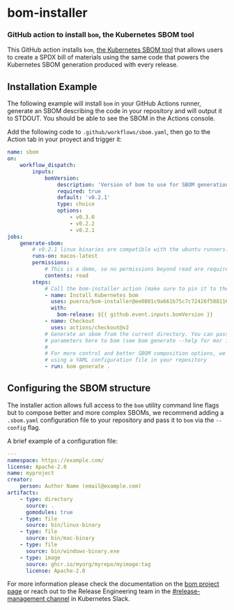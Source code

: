 # bom-installer

### GitHub action to install `bom`, the Kubernetes SBOM tool

This GitHub action installs `bom`,
[the Kubernetes SBOM tool](https://github.com/kubernetes-sigs/bom)
that allows users to create a SPDX bill of materials using the same
code that powers the Kubernetes SBOM generation produced with every
release.

## Installation Example

The following example will install `bom` in your GitHub Actions 
runner, generate an SBOM describing the code in your repository and
will output it to STDOUT. You should be able to see the SBOM in 
the Actions console.

Add the following code to `.github/workflows/sbom.yaml`, then
go to the Action tab in your proyect and trigger it:

```yaml
name: sbom
on:
    workflow_dispatch:
        inputs:
            bomVersion:
                description: 'Version of bom to use for SBOM generation'
                required: true
                default: 'v0.2.1'
                type: choice
                options:
                    - v0.3.0
                    - v0.2.2
                    - v0.2.1
jobs:
    generate-sbom:
        # v0.2.1 linux binaries are compatible with the ubuntu runners. 
        runs-on: macos-latest
        permissions:
            # This is a demo, so no permissions beyond read are required
            contents: read       
        steps:
            # Call the bom-installer action (make sure to pin it to the last commit)
            - name: Install Kubernetes bom
              uses: puerco/bom-installer@ee0001c9a661b75c7c72426f50811691e7901590
              with:
                bom-release: ${{ github.event.inputs.bomVersion }}
            - name: Checkout
              uses: actions/checkout@v2
            # Generate an sbom from the current directory. You can pass any
            # parameters here to bom (see bom generate --help for mor info).
            #
            # For more control and better SBOM composition options, we recommend
            # using a YAML configuration file in your repository
            - run: bom generate .
```

## Configuring the SBOM structure

The installer action allows full access to the `bom` utility command line flags
but to compose better and more complex SBOMs, we recommend adding a `.sbom.yaml`
configuration file to your repository and pass it to `bom` via the `--config` flag.

A brief example of a configuration file:

```yaml
---
namespace: https://example.com/
license: Apache-2.0
name: myproject
creator:
    person: Author Name (email@example.com)
artifacts:
    - type: directory
      source: .
      gomodules: true
    - type: file
      source: bin/linux-binary
    - type: file
      source: bin/mac-binary
    - type: file
      source: bin/windows-binary.exe
    - type: image
      source: ghcr.io/myorg/myrepo/myimage:tag
      license: Apache-2.0

```

For more information please check the documentation on the
[bom project page](https://github.com/kubernetes-sigs/bom) or reach out to the 
Release Engineering team in the 
[#release-management channel](https://app.slack.com/client/T09NY5SBT/CJH2GBF7Y)
in Kubernetes Slack. 

